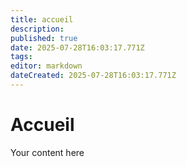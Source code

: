 ```yaml
---
title: accueil
description: 
published: true
date: 2025-07-28T16:03:17.771Z
tags: 
editor: markdown
dateCreated: 2025-07-28T16:03:17.771Z
---
```


# Accueil
Your content here